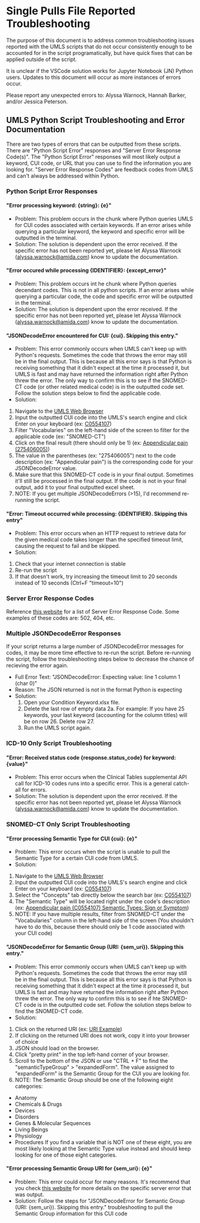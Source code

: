 # Single Pulls File Reported Troubleshooting
The purpose of this document is to address common troubleshooting issues reported with the UMLS scripts that do not occur consistently enough to be accounted for in the script programatically, but have quick fixes that can be applied outside of the script.  

It is unclear if the VSCode solution works for Jupyter Notebook (JN) Python users.  Updates to this document will occur as more instances of errors occur.

Please report any unexpected errors to: Alyssa Warnock, Hannah Barker, and/or Jessica Peterson.

## UMLS Python Script Troubleshooting and Error Documentation
There are two types of errors that can be outputted from these scripts.  There are "Python Script Error" responses and "Server Error Response Code(s)".  The "Python Script Error" responses will most likely output a keyword, CUI code, or URL that you can use to find the information you are looking for.  "Server Error Response Codes" are feedback codes from UMLS and can't always be addressed within Python.

### Python Script Error Responses
#### "Error processing keyword: {string}: {e}"
- Problem: This problem occurs in the chunk where Python queries UMLS for CUI codes associated with certain keywords. If an error arises while querying a particular keyword, the keyword and specific error will be outputted in the terminal.
- Solution: The solution is dependent upon the error received.  If the specific error has not been reported yet, please let Alyssa Warnock (alyssa.warnock@amida.com) know to update the documentation.

#### "Error occured while processing {IDENTIFIER}: {except_error}"
- Problem: This problem occurs int he chunk where Python queries decendant codes.  This is not in all python scripts. If an error arises while querying a particular code, the code and specific error will be outputted in the terminal. 
- Solution: The solution is dependent upon the error received.  If the specific error has not been reported yet, please let Alyssa Warnock (alyssa.warnock@amida.com) know to update the documentation.

#### "JSONDecodeError encountered for CUI: {cui}. Skipping this entry."
- Problem: This error commonly occurs when UMLS can't keep up with Python's requests.  Sometimes the code that throws the error may still be in the final output.  This is because all this error says is that Python is receiving something that it didn't expect at the time it processed it, but UMLS is fast and may have returned the information right after Python threw the error.  The only way to confirm this is to see if the SNOMED-CT code (or other related medical code) is in the outputted code set. Follow the solution steps below to find the applicable code.  
- Solution: 
1. Navigate to the [UMLS Web Browser](https://uts.nlm.nih.gov/uts/umls/home)
2. Input the outputted CUI code into the UMLS's search engine and click Enter on your keyboard (ex: [C0554107](https://uts.nlm.nih.gov/uts/umls/searchResults?searchString=C0554107&returnType=code&tree=SNOMEDCT_US))
3. Filter "Vocabularies" on the left-hand side of the screen to filter for the applicable code (ex: "SNOMED-CT")
4. Click on the final result (there should only be 1) (ex: [Appendicular pain (275406005)](https://uts.nlm.nih.gov/uts/umls/vocabulary/SNOMEDCT_US/275406005))
5. The value in the parentheses (ex: "275406005") next to the code description (ex: "Appendicular pain") is the corresponding code for your JSONDecodeError value.
6. Make sure that this SNOMED-CT code is in your final output.  Sometimes it'll still be processed in the final output.  If the code is not in your final output, add it to your final outputted excel sheet. 
7. NOTE: If you get multiple JSONDecodeErrors (>15), I'd recommend re-running the script.

#### "Error: Timeout occurred while processing: {IDENTIFIER}. Skipping this entry"
- Problem: This error occurs when an HTTP request to retrieve data for the given medical code takes longer than the specified timeout limit, causing the request to fail and be skipped.
- Solution: 
1. Check that your internet connection is stable
2. Re-run the script 
3. If that doesn't work, try increasing the timeout limit to 20 seconds instead of 10 seconds (Ctrl+F "timeout=10")

### Server Error Response Codes
Reference [this website](https://en.wikipedia.org/wiki/List_of_HTTP_status_codes) for a list of Server Error Response Code.  Some examples of these codes are: 502, 404, etc.

### Multiple JSONDecodeError Responses
If your script returns a large number of JSONDecodeError messages for codes, it may be more time effective to re-run the script. Before re-running the script, follow the troubleshooting steps below to decrease the chance of recieving the error again.
- Full Error Text: "JSONDecodeError: Expecting value: line 1 column 1 (char 0)"
- Reason: The JSON returned is not in the format Python is expecting
- Solution: 
    1. Open your Condition Keyword.xlsx file.
     2. Delete the last row of empty data
        2a. For example: If you have 25 keywords, your last keyword (accounting for the column titles) will be on row 26.  Delete row 27.
    3. Run the UMLS script again. 

### ICD-10 Only Script Troubleshooting
#### "Error: Received status code {response.status_code} for keyword: {value}"
- Problem: This error occurs when the Clinical Tables supplemental API call for ICD-10 codes runs into a specific error. This is a general catch-all for errors. 
- Solution: The solution is dependent upon the error received.  If the specific error has not been reported yet, please let Alyssa Warnock (alyssa.warnock@amida.com) know to update the documentation.

### SNOMED-CT Only Script Troubleshooting
#### "Error processing Semantic Type for CUI {cui}: {e}"
- Problem: This error occurs when the script is unable to pull the Semantic Type for a certain CUI code from UMLS.
- Solution: 
1. Navigate to the [UMLS Web Browser](https://uts.nlm.nih.gov/uts/umls/home)
2. Input the outputted CUI code into the UMLS's search engine and click Enter on your keyboard (ex: [C0554107](https://uts.nlm.nih.gov/uts/umls/searchResults?searchString=C0554107&returnType=code&tree=SNOMEDCT_US))
3. Select the "Concepts" tab directly below the search bar (ex: [C0554107](https://uts.nlm.nih.gov/uts/umls/searchResults?searchString=C0554107&returnType=concept&tree=SNOMEDCT_US))
4. The "Semantic Type" will be located right under the code's description (ex: [Appendicular pain (C0554107)
Semantic Types: Sign or Symptom](https://uts.nlm.nih.gov/uts/umls/searchResults?searchString=C0554107&returnType=concept&tree=SNOMEDCT_US&vocabulary=SNOMEDCT_US))
5. NOTE: If you have multiple results, filter from SNOMED-CT under the "Vocabularies" column in the left-hand side of the screen (You shouldn't have to do this, because there should only be 1 code associated with your CUI code)

#### "JSONDecodeError for Semantic Group (URI: {sem_uri}). Skipping this entry."
- Problem: This error commonly occurs when UMLS can't keep up with Python's requests.  Sometimes the code that throws the error may still be in the final output.  This is because all this error says is that Python is receiving something that it didn't expect at the time it processed it, but UMLS is fast and may have returned the information right after Python threw the error.  The only way to confirm this is to see if hte SNOMED-CT code is in the outputted code set. Follow the solution steps below to find the SNOMED-CT code.
- Solution: 
1. Click on the returned URI (ex: [URI Example](https://uts-ws.nlm.nih.gov/rest/semantic-network/2024AB/TUI/T184))
2. If clicking on the returned URI does not work, copy it into your browser of choice
3. JSON should load on the browser. 
4. Click "pretty print" in the top left-hand corner of your browser. 
5. Scroll to the bottom of the JSON or use "CTRL + F" to find the "semanticTypeGroup" > "expandedForm".  The value assigned to "expandedForm" is the Semantic Group for the CUI you are looking for. 
6. NOTE: The Semantic Group should be one of the following eight categories:
- Anatomy
- Chemicals & Drugs
- Devices
- Disorders
- Genes & Molecular Sequences
- Living Beings
- Physiology
- Procedures
If you find a variable that is NOT one of these eight, you are most likely looking at the Semantic Type value instead and should keep looking for one of those eight categories. 

#### "Error processing Semantic Group URI for {sem_uri}: {e}"
- Problem: This error could occur for many reasons.  It's recommend that you check [this website](https://en.wikipedia.org/wiki/List_of_HTTP_status_codes) for more details on the specific server error that was output.
- Solution: Follow the steps for "JSONDecodeError for Semantic Group (URI: {sem_uri}). Skipping this entry." troubleshooting to pull the Semantic Group information for this CUI code
